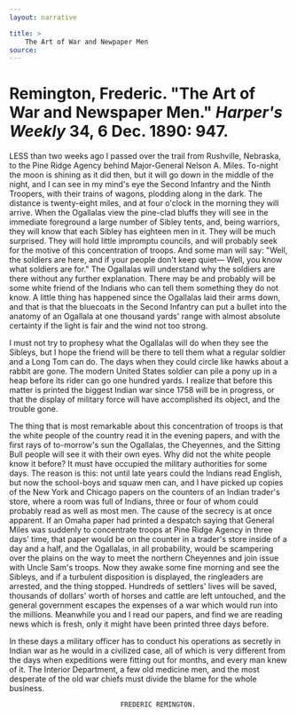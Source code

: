 ```yaml
---
layout: narrative

title: >
    The Art of War and Newpaper Men
source: 
---
```


        
# Remington, Frederic.  "The Art of War and Newspaper Men."   *Harper's Weekly* 34, 6 Dec. 1890: 947. 

   LESS than two weeks ago I passed over the trail from  Rushville, Nebraska, to the Pine Ridge Agency behind Major-General  Nelson A. Miles.  To-night the moon is shining as it did then, but  it will go down in the middle of the night, and I can see in my  mind's eye the Second Infantry and the Ninth Troopers, with their  trains of wagons, plodding along in the dark.  The distance is  twenty-eight miles, and at four o'clock in the morning they will  arrive.  When the Ogallalas view the pine-clad bluffs they will see  in the immediate foreground a large number of Sibley tents, and,  being warriors, they will know that each Sibley has eighteen men in  it.  They will be much surprised.  They will hold little impromptu  councils, and will probably seek for the motive of this  concentration of troops.  And some man will say: "Well, the  soldiers are here, and if your people don't keep quiet—  Well, you  know what soldiers are for."  The Ogallalas will understand why the  soldiers are there without any further explanation.  There may be  and probably will be some white friend of the Indians who can tell  them something they do not know.  A little thing has happened since  the Ogallalas laid their arms down, and that is that the bluecoats  in the Second Infantry can put a bullet into the anatomy of an  Ogallala at one thousand yards' range with almost absolute  certainty if the light is fair and the wind not too strong.  

I must not try to prophesy what the Ogallalas will do when  they see the Sibleys, but I hope the friend will be there to tell  them what a regular soldier and a Long Tom can do.  The days when  they could circle like hawks about a rabbit are gone.  The modern  United States soldier can pile a pony up in a heap before its rider  can go one hundred yards.  I realize that before this matter is  printed the biggest Indian war since 1758 will be in progress, or  that the display of military force will have accomplished its  object, and the trouble gone.  

The thing that is most remarkable about this concentration of  troops is that the white people of the country read it in the  evening papers, and with the first rays of to-morrow's sun the  Ogallalas, the Cheyennes, and the Sitting Bull people will see it  with their own eyes.  Why did not the white people know it before?   It must have occupied the military authorities for some days.  The  reason is this: not until late years could the Indians read  English, but now the school-boys and squaw men can, and I have  picked up copies of the New York and Chicago papers on the counters  of an Indian trader's store, where a room was full of Indians,  three or four of whom could probably read as well as most men.  The  cause of the secrecy is at once apparent.  If an Omaha paper had  printed a despatch saying that General Miles was suddenly to  concentrate troops at Pine Ridge Agency in three days' time, that  paper would be on the counter in a trader's store inside of a day  and a half, and the Ogallalas, in all probability, would be  scampering over the plains on the way to meet the northern  Cheyennes and join issue with Uncle Sam's troops.  Now they awake  some fine morning and see the Sibleys, and if a turbulent  disposition is displayed, the ringleaders are arrested, and the  thing stopped.  Hundreds of settlers' lives will be saved,  thousands of dollars' worth of horses and cattle are left  untouched, and the general government escapes the expenses of a war  which would run into the millions.  Meanwhile you and I read our  papers, and find we are reading news which is fresh, only it might  have been printed three days before.  

In these days a military officer has to conduct his operations  as secretly in Indian war as he would in a civilized case, all of  which is very different from the days when expeditions were fitting  out for months, and every man knew of it.  The Interior Department,  a few old medicine men, and the most desperate of the old war  chiefs must divide the blame for the whole business.  

                                FREDERIC REMINGTON.              